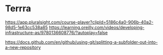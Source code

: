 # Terrra
https://app.pluralsight.com/course-player?clipId=5186c4a0-906b-40a2-98d5-1e63cc538a85
https://learning.oreilly.com/videos/developing-infrastructure-as/9780136608776/?autoplay=false



https://docs.github.com/en/github/using-git/splitting-a-subfolder-out-into-a-new-repository